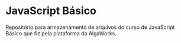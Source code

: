 # JavaScript Básico
Repositório para armazenamento de arquivos do curso de JavaScript Básico que fiz pela plataforma da AlgaWorks.
